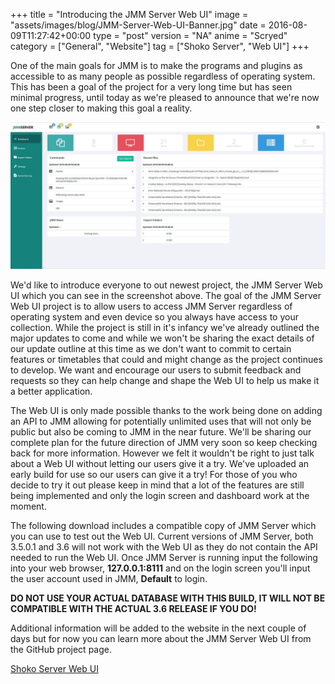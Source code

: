 +++
title = "Introducing the JMM Server Web UI"
image = "assets/images/blog/JMM-Server-Web-UI-Banner.jpg"
date = 2016-08-09T11:27:42+00:00
type = "post"
version = "NA"
anime = "Scryed"
category = ["General", "Website"]
tag = ["Shoko Server", "Web UI"]
+++


One of the main goals for JMM is to make the programs and plugins as accessible to as many people as possible regardless of operating system. This has been a goal of the project for a very long time but has seen minimal progress, until today as we're pleased to announce that we're now one step closer to making this goal a reality.

![JMM Server Web UI Alpha](/assets/images/blog/JMM-Server-Web-UI-Alpha.jpg)

We'd like to introduce everyone to out newest project, the JMM Server Web UI which you can see in the screenshot above. The goal of the JMM Server Web UI project is to allow users to access JMM Server regardless of operating system and even device so you always have access to your collection. While the project is still in it's infancy we've already outlined the major updates to come and while we won't be sharing the exact details of our update outline at this time as we don't want to commit to certain features or timetables that could and might change as the project continues to develop. We want and encourage our users to submit feedback and requests so they can help change and shape the Web UI to help us make it a better application.

The Web UI is only made possible thanks to the work being done on adding an API to JMM allowing for potentially unlimited uses that will not only be public but also be coming to JMM in the near future. We'll be sharing our complete plan for the future direction of JMM very soon so keep checking back for more information. However we felt it wouldn't be right to just talk about a Web UI without letting our users give it a try. We've uploaded an early build for use so our users can give it a try! For those of you who decide to try it out please keep in mind that a lot of the features are still being implemented and only the login screen and dashboard work at the moment.

The following download includes a compatible copy of JMM Server which you can use to test out the Web UI. Current versions of JMM Server, both 3.5.0.1 and 3.6 will not work with the Web UI as they do not contain the API needed to run the Web UI. Once JMM Server is running input the following into  your web browser, **127.0.0.1:8111** and on the login screen you'll input the user account used in JMM, **Default** to login.

**DO NOT USE YOUR ACTUAL DATABASE WITH THIS BUILD, IT WILL NOT BE COMPATIBLE WITH THE ACTUAL 3.6 RELEASE IF YOU DO!**

Additional information will be added to the website in the next couple of days but for now you can learn more about the JMM Server Web UI from the GitHub project page.

[Shoko Server Web UI](https://github.com/ShokoAnime/ShokoServer-WebUI)